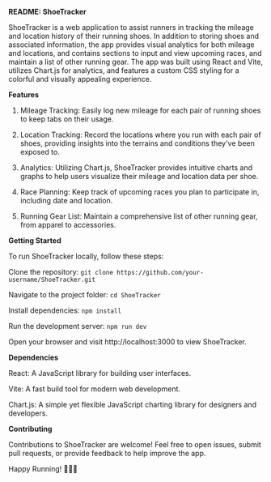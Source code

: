 
**README: ShoeTracker**

ShoeTracker is a web application to assist runners in tracking the mileage and location history of their running shoes. In addition to storing shoes and associated information, the app provides visual analytics for both mileage and locations, and contains sections to input and view upcoming races, and maintain a list of other running gear. The app was built using React and Vite, utilizes Chart.js for analytics, and features a custom CSS styling for a colorful and visually appealing experience.

**Features**
1. Mileage Tracking: Easily log new mileage for each pair of running shoes to keep tabs on their usage.

2. Location Tracking: Record the locations where you run with each pair of shoes, providing insights into the terrains and conditions they've been exposed to.

3. Analytics: Utilizing Chart.js, ShoeTracker provides intuitive charts and graphs to help users visualize their mileage and location data per shoe.

5. Race Planning: Keep track of upcoming races you plan to participate in, including date and location.

7. Running Gear List: Maintain a comprehensive list of other running gear, from apparel to accessories.

**Getting Started**

To run ShoeTracker locally, follow these steps:

Clone the repository:
`git clone https://github.com/your-username/ShoeTracker.git`

Navigate to the project folder:
`cd ShoeTracker`

Install dependencies:
`npm install`

Run the development server:
`npm run dev`

Open your browser and visit http://localhost:3000 to view ShoeTracker.

**Dependencies**

React: A JavaScript library for building user interfaces.

Vite: A fast build tool for modern web development.

Chart.js: A simple yet flexible JavaScript charting library for designers and developers.

**Contributing**

Contributions to ShoeTracker are welcome! Feel free to open issues, submit pull requests, or provide feedback to help improve the app.

Happy Running! 🏃‍♂️👟
